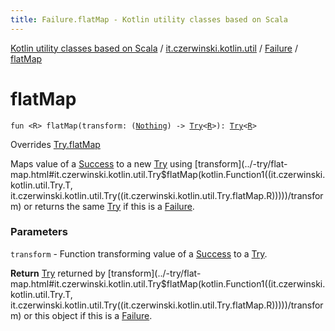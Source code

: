```yaml
---
title: Failure.flatMap - Kotlin utility classes based on Scala
---
```


[Kotlin utility classes based on Scala](../../index.html) / [it.czerwinski.kotlin.util](../index.html) / [Failure](index.html) / [flatMap](./flat-map.html)

# flatMap

`fun <R> flatMap(transform: (`[`Nothing`](https://kotlinlang.org/api/latest/jvm/stdlib/kotlin/-nothing/index.html)`) -> `[`Try`](../-try/index.html)`<`[`R`](flat-map.html#R)`>): `[`Try`](../-try/index.html)`<`[`R`](flat-map.html#R)`>`

Overrides [Try.flatMap](../-try/flat-map.html)

Maps value of a [Success](../-success/index.html) to a new [Try](../-try/index.html) using [transform](../-try/flat-map.html#it.czerwinski.kotlin.util.Try$flatMap(kotlin.Function1((it.czerwinski.kotlin.util.Try.T, it.czerwinski.kotlin.util.Try((it.czerwinski.kotlin.util.Try.flatMap.R)))))/transform) or returns the same [Try](../-try/index.html) if this is a [Failure](index.html).

### Parameters

`transform` - Function transforming value of a [Success](../-success/index.html) to a [Try](../-try/index.html).

**Return**
[Try](../-try/index.html) returned by [transform](../-try/flat-map.html#it.czerwinski.kotlin.util.Try$flatMap(kotlin.Function1((it.czerwinski.kotlin.util.Try.T, it.czerwinski.kotlin.util.Try((it.czerwinski.kotlin.util.Try.flatMap.R)))))/transform) or this object if this is a [Failure](index.html).

